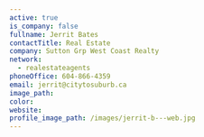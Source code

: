 ```yaml
---
active: true
is_company: false
fullname: Jerrit Bates
contactTitle: Real Estate
company: Sutton Grp West Coast Realty
network:
  - realestateagents
phoneOffice: 604-866-4359
email: jerrit@citytosuburb.ca
image_path:
color:
website:
profile_image_path: /images/jerrit-b---web.jpg
---
```



